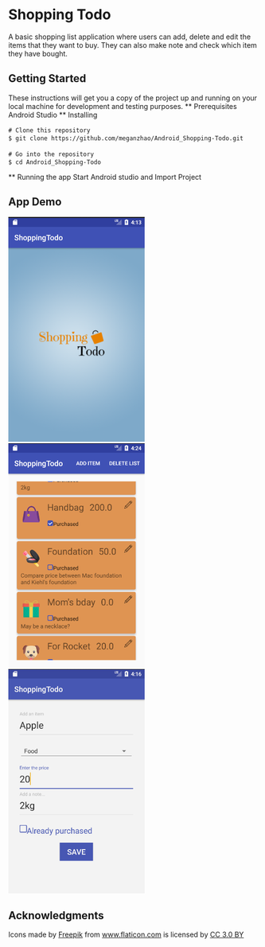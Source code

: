 # Shopping Todo
A basic shopping list application where users can add, delete and edit the items that they want to buy. They can also make note and check which item they have bought.

## Getting Started
These instructions will get you a copy of the project up and running on your local machine for development and testing purposes.
** Prerequisites
Android Studio
** Installing
```
# Clone this repository
$ git clone https://github.com/meganzhao/Android_Shopping-Todo.git

# Go into the repository
$ cd Android_Shopping-Todo
```
** Running the app
Start Android studio and Import Project 

## App Demo
![Alt text](img-demo/splashScreen.png?raw=true "splashScreen")
![Alt text](img-demo/mainPage.png?raw=true "mainPage")
![Alt text](img-demo/addItem.png?raw=true "addItem")

## Acknowledgments
<div>Icons made by <a href="http://www.freepik.com" title="Freepik">Freepik</a> from <a href="https://www.flaticon.com/" title="Flaticon">www.flaticon.com</a> is licensed by <a href="http://creativecommons.org/licenses/by/3.0/" title="Creative Commons BY 3.0" target="_blank">CC 3.0 BY</a></div>
